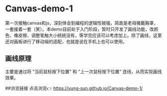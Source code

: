 # Canvas-demo-1
第一次接触canvas和js，深刻体会到编程的逻辑性贼强，简直是老母猪戴胸罩，一套接着一套（笑）。本demo目前处于入门阶段，暂时只开发了画线功能，改颜色、橡皮擦、调整笔触大小统统没有，等学完应该可以考虑加上。除了画线，这里还对画板进行了移动端的适配，也就是说在手机上也可以使用。

## 画线原理
主要是通过将 "当前鼠标按下位置" 和 "上一次鼠标按下位置" 连线，从而实现画线效果。

##浏览链接
点击浏览👉 https://yung-sun.github.io/Canvas-demo-1/

